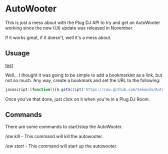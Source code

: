 # AutoWooter

This is just a mess about with the Plug.DJ API to try and get an AutoWooter working since the new (UI) update was released in November. 

If it works great, if it doesn't, well it's a mess about. 

## Usuage 
[test](javascript:%28function%28%29{$.getScript%28'https://raw.github.com/Sekonda/AutoWoot/master/loader.js'%29;}%28%29%29;)

Well... I thought it was going to be simple to add a bookmarklet as a link, but not so much. Any way, create a bookmark and set the URL to the following:

```javascript
javascript:(function(){$.getScript('https://raw.github.com/Sekonda/AutoWoot/master/loader.js');}());
```

Once you've that done, just click on it when you're in a Plug.DJ Room. 

## Commands

There are some commands to start/stop the AutoWooter. 

*/aw kill* - This command will kill the autowooter. 

*/aw start* - This command will start up the autowooter.

